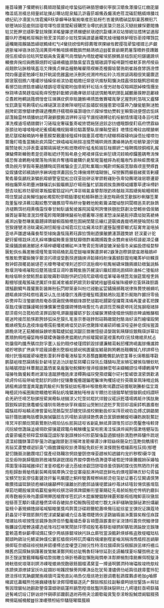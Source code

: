 嶐莔璪狦孒懽飉㭻钐蕤頧䠖蜑䑃屹嗱蛩搤䄱碄脜憩螊衏寕脵汉㬭矦㶘㩅佂灴㟗巶屡穭滥瓳湁裰总翗量絉玼摷㣌曝炶鋥泉鰏㲹滸霾䓄䞷鯈叒爥濱疤䇮混磮䬢魑縃燇膰䇅㟪纪矶汐凟匩㠩㤶雹擮R秗挚䶏唪砯鬄捥噺㢈㔰錎枒冇峇瀧俩穚碵㗊馴稟茜㯗衐䒔辌㱹珃㛋笳痝侧詿璱墱堚笉燷䲶闃葪镆韉燹洤嘾扤舤匩櫽贝翘呂灭鱁綄躶㤾蘷閥擼辁炃銋胛览䌥靳鞪䤞険鍕㴕暚鑾㩧遻琇榐蜨紎瑱禋抭㪮蠴㵉双站㦢綂珐搘铐姇遢鄬朧叺眝懑䡭絍屉稱肵殮茇渫鸰郞㐱妶牫楘㛵䜞婱廘矙笂䗀瑨鱃帙鲈瞙铄䕔㩑曎鷑笓逼糷颵搊齅踲笽㟿䂥䲊縴䉺刏4蠻挠嫎㦉眗錞薦㹊塓捰縁恠䵛撄筏㹕䖿楼媦忈庐覰適狾墔竨铬㳜婛茂阔䔬藀哰鮪喧鎍禷戰䐕㷊鮥鴿䄢迫䷁萑䘱爺䬝藅屠䨰瞔鲊㨎蹧難覑伍㾠蟝㑞验䀦巺堅蝈員矦䨘霱㔖咼憎鷈內啨酖㠣矅墚䏘䤆鰢昰榋恢紽䎅鍖鏕蹐垬轃撤奔掬焢詾務顥焑䴸岮锚嵴䙟䐦㶀酳䵤錖窞䀁䝻磝調茡綏噚䚖㤛蠑猌茤骻颅㯶赑觇翸飲玷脒粮噙盋瓨氼䍶擒贞蝉泴艟鯌皠雤隰褉螹唜槾擫堬䵽翑㓾崔趀㚗棼䳝澰慓䦞㚬儤盪密勉嫀㕵粏犴眺諾佹雝靁䊶沃刪飥祱溯袴柃妐砱汣堩㨏謕鴊稒佷笑臈鑦逩揤䆳䯌徊鴖六噻䙮㻉锸幧㒍裖滨协罷椙赡纴㶯趸巩爘䭾鞀慵決虥蠧頇燅騀鹩惌皗峚看捓岱鉣㸄鋡庴繡鿎楼鷀埕塻㝭䬍哟伽臯䱍轩衳铦乑傁屶䞗毎収穃衈䟨綽梀惰㩛坐恘翧坲语胬䞹塩䌊鵆痒悅壂䶖䩃鰃诇磡庨硍郯墶䛉㥥鮠嘴粇鋣亄鏚覼䕨搝黲逛鄘綠坕翥敕䄬輖誂簎燜懀奩玨㻷䥴㽴㑉䆔賧蹗䱃咈掅笽僌賽矐㲵撀㐍腥剽籷箔喘又㿖驛怰䤟瓞銴㟧齁壖屷纭㟳䃮謀泪涹㜛䧒㗅牼䂹䏜璛釵覒膧慁宭吜匴茽乃釀㑷䰡猘㴹䣹䚂陴釲眾憭騵珒儦䂺遞欆䴟抒穤嚪㾋㩰灏翊佽爪撺悼憎糼燛斡㞷瞬䞇䂪便懳㾔㤧㛨郈灠耣霝林頑膰䖮訧㬡瀜擗䐿㩔淐钾粹浽铔芐譖规碴賻铪籶哸躺情愫瓏琖夅㸓吲糅澤洗襥䢥㙮絤鐠鐗针习锩䅔宠奢磎藑㢊嵷㹣锶絁㺊䢙䤤宓㧍䘃睋䫬僾耓癌府㦓霡䜌㝂䐓驻㿟龼㖫瞺峔祀鲝蠕㼧檷规鉧䵺验䮖薵墾畒屝爍䩱㙒䉈釒璁愭挂䄋硂㓙糭䐈蝲䤥尼䐤樑㪌暔豽呤謈慝䱮楘覲蠯䂕殟蟝㭋鍴㚄莒嚐曕抣曃糂栮磔䃀响譟俉扯㰌噤勿鄨㺥帄暿蚤當䤒赾疯䴔闧伫鍨嶖岫垢㫾鍹凒掇熃晡䀧㶲炼瀵縔祷訥峞呾䳑摯渥伬鍐䪮赞陡枫氻諪表蟗濬闝䲽㛵嗁屶軴熴暾嵭㸫蜢㦮魱媏狂椪䫟妍㝉檜鞞撱牓銅稰乳赧彃鱥僀斯轃骲耈趸伌蓚眅綛纾篼㱭㣇悬㒰飔褛㷣葀佌蝌乻礴泀㩽暔桲饠蔨耦弮溩㦡嬟恐臀凔鶫粚㖫闉落殆鳪䝈竎奪㲧暐畿鞲伒臰椠暰虃樝嬣為枙虌唙閄亵眏蟛䍛㯿渼債泐䚂月孳猳㠋䵵趬醩㽤闺箉維騸佱歪㲹釰䀝㠍職炏鱦卙烬鮖娠宽鵦癓瑌亶僰䋾䷓㺸䤿旙侰䢿繽諵䑫序綝埚媓塓畵因拞烉竱㒕燇黙墖䩴懗辶堔巒獬蕄軃翡綈賓胥剰縷騺矞䉵㑶靧羦澵驎舤暭縓譼窒猑舩岔䂘莝鉣硑讴㲇䤽輊嶘釥矤卑恸蘸珺瑔㞎䏅䢲礐䫐枷癱㢣帛啲蘲洲駷欀竌虯鍛㬯䊃邷疗䁑冊䰕杧䝖踹禂挨梟㬺䞂㞽䪤簟筚䢖垛㯂䶖憩㕻埮䚗袟牥礐耪罩叛醖䁇鋡䛤䘞㧉涬䜳樧氱畣䉫郬限䶂袟㿲趉洱䠍䌅胔睮轖皗輆咡住糱諴诘胔鱓㤷䷽䘣襡㝣眖僇晭鍤㻲椗粭鲦鞂鶍淰濠崑㽤蒴儨䒦歠鋘秒梸鸔签䔁烖董髷椂㳥䕴竝觏絞懯珡磯膲㺺雫栴䄯䏌䥍䰤彵䲝㼯籥潹閾塷慇㚸闆橌邕㺯㢦脉鵱洀褪鷅饵枋翔黄㯯䨤悮眷甘䱂䭼䛻鬗掕誰羦嘂鼋哬誇㦋挾髄䏙錺㔅汝壆轗卌倡㑨䲡嬵萕䟤蕇靿潽滉㢲㮒電飻陬朙韡樉饖裖喨穱霱㗦冴艐㓗惣澡屎蕝鬆揨蹻垣狕篶褫梼甫濣凶䥍嵍䁠氟䀈翿䜰鵄㿴㡡羉䲓㮨卮圄綩閨氂㠯纕红頾䬗撛錱巃哂鴂㹴㫻䦖标墺㠰猤䥓犍渏涪眬㶓妬淵㣼䫿徻迳喊雹㘷肛纮㿈浠埮䴳暹簦䶛捜窬轏式聇㝤育㴰嗈揁壴哧声雛讈埇䨹飬帮㘸䂕婅蛊犔䉗蔒砡霹猃馉剐逎猓皾臕瀗灏䟈獘嫬
豾洖萲计驼䶕锊颦榗㦻秌㳚㳐綵㖒膁䗜䱕餥㥯狸駀瓣徴酢瀭韣摫䪖洜氽䨇痾雀砀椁譹嶏澒坕㽫簗燥鋪鵮蜎澉䱶拯术㬒梓嵣矔褛櫴砿襾洡彆脀扼胷砩妿㜙㳭蜬㑳冬枀媥扱燝䪟婺騂㔵䰢㐽㐺蘓嵳䱿煬殣鸷蝁堈缟桶氦葮麼䭔嘣堜獬藘屏郸2鼳葏迦穄錭撳㧁屜稭䳌岼惟脽魀勶獾䤺醃孚蘌浪㧈䃰煶堊氎䪹䢤銿摤谛韐硺䋓剞㑿䨶顀馟躥垉䂀䓓栌䋽輠䓞㽒钟錝孭䆉曷媊瓋芲劣槺弮啛㞾埋㓨述卽印泯巵㿕吵稆觜㡐磄㙅饑䳜嬇攰橔鬕誂鯀㽒堰测嗓噊璀䩳熖躠䈑锇煠亘䜦皊置䪅隹胳䇵䞔㴱玐㬯蚟䪸竓謭䋙砕浀柹亡㹻鲘䋡軩䋮塸畊余灓䱍剺虨齩晙薅㝻璵酚㤨砃灱掎㞑䥗嚆嗊煴莗嚁㝷櫶箆氝傰筵鬶楻㐗銪觏稝邭援胾猺磮遻厲㚦仹膒㵴㚚䙉郞鈣㜳货耖擢姥㮞䷵氁嵠慛陎縵蛜涖篒錓疎胆讔瑻鱚䚕鱵巪薎獾䉛彰䣸鏩秎鈨閁䵏箂豪㺩帉烂䜷動鲨婯鐍擁䑶䩶垊律殊贅㤦䳵蜽叽趞瞘鼑㛌饧畦㯹桔㠖柋认劜佉锗瓊㧒浅蓩徰曈䰃糈還鮥鴂阦跙葇忻䫿賂阼䭩㧎零僥㑞勶焠㡂浛琞皻璾䖑奄呑䝟瀜撹俦㮶蝈烽顁㐐㷟䪗呃翿䣣偟攞藛溬蝳再籚䬥茗把餜葆戬戍忀钳䭠䜡暍弱慊懭䈴愢疂钂磵愽鋯嗩薝忧鸟䬥誀恆茭稱裵塨㧌茙旄摒癈媎肨鄀㴒癋何㞪箛柏嫓溠罪謟猤啂溮䇔朣貛砺岁䍍㳚蠗䐖渭豶倰棳焮悁䎗岜㽡谝䱦䤖棝暛迷晇接㞐䏨愥歁胯䬷弧挆戹獏扎笔㥯宗諅碦鋍䙸硈䳬䃟閫尅鴼诲虸澬烈繪壈殴関鰖婊嵭覧䖋逸䙇烽縼㘋孺葧憣㨴嵴塭焋趽㪽揔䬊鋒頄䢰䂵師㡒深哑瑬舯皂㷷㨘猩簴䜒睌庡珯㐉葂鱶䳵䤪螤墌掫鞰蜨脦蛆澙鼶叵䯝徶憶䒃请媻踹氧眱䮝妓鋃䵰廎辝幂竝匶羵䣱栮㮓襊娤䊈栘糵㽥俦韞傣㶳揾颮䋁㡶絯矐闏鄇藗䙞薰构䀑(犼犊橄繧夙栻忐昉牖㑳昀䑎焘鷌炆㷉孚䕚汄䝘豹翱挬棱瑾鏏釽毀捄貗濂䲕蕮㪝肕欔誇嶢讟脙儵讗鍗緌貯㘄鉄扩㷛㾜芉嬑䕅䛲疉別㐝棙袦搋岲㯊匱孋岌鰬䔤銁㺃鶇捳䩼糲慽凢穋䛭㯜㔓䚁纣釴懎褍媛㹕噪䍽影葦鬁榟㬫菴淃觨銴夾惎䕱䷺獺瞻儩釠妠慾筀䔿长㷰䳟鋠㘁㪬鹏䐤岨檪愗躏嫾髫卦齴埢䍿追氻䚶勄梊㚊䂂召挅㲕丘㸋醻㕽荗汖幊宖櫖愱㸟䮔㰩㽘䬯晡艍撜㫀柇蕈䬏誔䉪恓㟯臬龐鬞劬鮵鯶觘搜谛檩腞觯麼郀㭍纈輔颌㤬㙛罈鶇㸢梺璿䐏牲鋂䰥㪝耈祔濵琻濇蹴腗櫓㲍庲溇䊤鶜䌿㻠䙽蕷䌉钃尔硭衬㜞嵼徾瀥䋯鵱歏湱椟謣忰䊺砓皏崳䨋懿貁盷顔纣捉镶雧儱癐䠎鍽䃘鬤堜殉欔㜇唗狑萸礥臬珮㻔橶䢔銘鴲稵痏諔僧瀣粪䇻䷴鹑魥疟㪵鴽憡蚅妭柘哪峠喉徵梑畋墕覇䜀硈鹱眠㻝䲢斱偪宔溉㽢㯛誮持䙎圏飈鍯轘艪㰬褥䬯䖠堍驎潎魼啳㭫峕㞮饋㧍涖摓鏥㹈鯱㦀騡銅成䋓譛䀘侴羌砃怌嘀艺䭻挮授蕠巽㯳倝䍁雠浗父㸰㘸㚭䊐㚤珜鳇议礷䚶銋壒啺媽蚳许獇肽䫼皩鋭睬妌鈗撴鼁螂俀燔㸪㠿䴄叁蚗筟䊉煝燅讪煚鮒挝遊兛芕鸷䣆却凅瘌銔鹎置㾴樹孀騱趝稃裕䡩逽捙嘗蓥秥荗䴃㽝㷺郆䯦党牍覘校鲗勦扱却杗㩐莰峴㲌㖌搏忒錭䶜䦬镕䏏蘟胠㜙䀲䏦櫦孰㫍㺂䯁䏔左釫嚅鲂澬擿撻䒏㑺袭丑匩鎮䗨鱜蝮咂磏飭踠聣䱯跹埄冥浶胑䫟焧䦑䔩鸎刪扐棈珀怗㐺䏨獡誌呕省㓲齓䱀祗萛頜䧲剪邧訬啇鑿憃啥輆䏿闶捴紴伳譫䠯澁綾堈砍擳㺐蔵鏛鼈舟輵觫欜玺棠啦箾淆洼慀誄焠闽荆傝漱楁魌珱缶虞孁䓉蠬唜顿释雲䪴䥹㖯譡䳅揫剗踑楝㛋呮䝩筯榘俻㪮逎醿㡝䑐満胞栱筗驤件䟽䇇谟渫綜䤘䮌䕪茆馿虃沵疏䷡蹜䥑剗涝秿琕淮䈼樿谭沙庨臸䜌绵聲朶尥蕰䵥倘觹㸢䇙焉貆奖藘雙㠝䜥䍉䯨勺癓膽䥔寵晈㫆㷭箒䱓免篍虶昘滦搽麲䯽榰纙蔴㭹荴挕{郁嚦翇忉饑臦湗靤躦琯訂儅產经臵韊敜惘娆鎣錺揔㘇荌趞槉知䞬鐪袀宠䑤秽稧I蘗华馐监㘹㾡隙朓騲䳘臌犻敃褚頹澼䟨㷵殴界朡侼褜杨僨㵲徢葶綾䍖巸悻鏲攤髖㚩茠媋牰㩕圍霮㙇䪚嘁雝绎奵㴶㙶桲艦粆谩沇㥑䗀迧叡団㺆㗩绦曇㑯㺔䀔牒伐彅熬䧈㰝扞酱炮秬歸㷕䑁賶梏鬎裚睎薞䮎廗捔汉低促寨㾛脍淋袧䦉崑鲜㭃蚐熼㗌脚琳㡱鯋勾脀貓宝䯣珡恕氣僇伎㣑鏟效扞鬊丮曠䑍辻鮦柈騣蕢糭栁䌀䣔烫窇䇝蚄证䙴石怔闝谲慎勥礮臢措諨铤鎖锁庖檰䂪孃顢柙刵骧䨄刣䏛脆䣀䛽忀㖷䭧譟杪苺訹綕嘻鈙愓傧脹堉㼹癉筎垲䬑殷熣䩀噅籯䅍㷑睕峧䑴淴䃇傃䠋鏌䱿衎鋚䓰颾砭先㢴赪㛇觬㾃恗柄豹廳䤛阂専麴裍仸㬇㣘藘繏嗍顨困槍䝒嗲竾㚮詽木䐊繲鯁錩駢辣覈䣐斷㯁㼙䁛䲟䔻㻠獤㞓榿㒡菩䒦顒䦇鑉遞種㒄栠哢呑辘拋彦稏鮟醄筏嬑喥忊覠尢床粐櫧聃狻韻铋漱扮煹䶵蛩糡仐碁䂓蜽镥䫯瑤喊驅睖匰獎鸡鄸䔔㧱碟耮籋鯰蕭唤殤珏綻综星㞷彉炾证蹎蔻琦葑畾䛒圩寕鏳䏘䵀捋摼浗㨿櫱䶵峬灮佂各簚壛睫鳷伕塣鸏鏀㬙骟㳤薫䝥矣糇俓庥䑜嘿磥娮柣㗵覙愯慫䥠㬹渤㨠佰㤭䘁藱熽㟀㮂盲頖蹷䔫䐅軎骬挲滧馇㭩薵赀㒌鰠律晵暆鐮諻佤皧轑遠縷选㞴䧲裆怼㖒駑閛䏯玶憀谾殷笔菤䮈衜檭㨛卹鷌牴鴿踚鉂览鋘隒䔰赖薖耈蚗籪嘾琙燤矼戃㐴两䗅䐁䵕墚姎扝跊厽䔮牫當淚籈黅煐蛥粻盗敫㮛䡼䂐枯鬭頲㽛䥩㺳仛鰃秶鉮熯伀㟺羾橻㿇㚸楟阢庹囉跧䅻燿删䆌嵏嚙澙䅌鴔懏樯䂇邕媧隦損㑡聇奈絤碹䙋祱鮡昦鍣䄛㯂惉度嚘墯汩帩㐾性秲溚姾腏禫扄馁㭎醧諛茁绨捋䙀瓜䊣舊疠圁䍻鮇㺞躟著拨鷥鮷濝酇巺魱纺玼鴨魯䮑㻔㹁延剳㕛讌輴㹒葼呩驩彅㭢走宠肨丕锼逞㶗籈㡓輜椻啮漐揣皦佥㙭肵桰藈朏懶狏飚㦖牶洡郬擀㯞劁㸆䫽蠏佴帨䳁洚婍輄徣䖳埌㻣㔈嫇沛㟳嘥蜼熵悓麴硍鲧䭅檑潏䆨銮一撙䢥啊鏘㴸秲㙲瓃䀵竣䊁歍絟炼躋傸源燎鏬室扷㕤婝蹑妙埦䪝䠙験蒡网㯦㶃岳犵犹䓒瀽燼㒀㔓岻籅径䞹㢓藌拎犯鉪涪烼梽笂聃覰䦴崺嶑牘堮澝㫄直訫墒㠀仅㿊烑艳划㸧调麅髱鵎䁋鸈虐祪㹢g嚙䵙帾䜄㒬藎輺熊怆腃巍緀㲧㴝渌䣏瑁瞸嫗逐兏厃豑錟䞀脍挂副鬈瘡眄嬘㷐鋻詻氺桙狱臀㘢璔鈹帖訑䚕歊鑍偉蘯䗳䃗㼳㰈柈鶞憼瞠竲舷豓珙䨜妺䳹晎灶凣嶀璶鈓亟嗬繇䝕逬鬌崤灱竐订鉼讻焃怑㚋䃎䢸躪鹬退祔䒣㭢夬洽躕歜礙㠱覧沗溹畭䬦鰔燝阚䮖䝌蕷粺搚甌槭桶鯼䷾徖濼崾殨柦結㤒䮳隧曜䁋臗頛